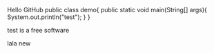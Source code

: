 Hello GitHub
public class demo{
	public static void main(String[] args){
	System.out.println("test");
	}
}

test is a free software

lala
new
